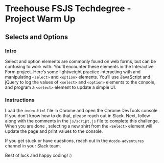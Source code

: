 
# Treehouse FSJS Techdegree - Project Warm Up

## Selects and Options

### Intro

Select and option elements are commonly found on web forms, but can be confusing to work with.  You'll encounter these elements in the Interactive Form project.  Here’s some lightweight practice interacting with and manipulating `<select>` and `<option>` elements.  You’ll use JavaScript and jQuery to log the values of `<select>` and `<option>` elements to the console, and program a `<select>` element to update a simple UI.

### Instructions

 Load the `index.html` file in Chrome and open the Chrome DevTools console.  If you don't know how to do that, please reach out in Slack.  Next, follow along with the comments in the `js/script.js` file to complete this challenge.  When you are done , selecting a new shirt from the `<select>` element will update the page and print values to the console.

If you get stuck or have questions, reach out in the `#code-adventures` channel in your Slack team.

Best of luck and happy coding! :)
